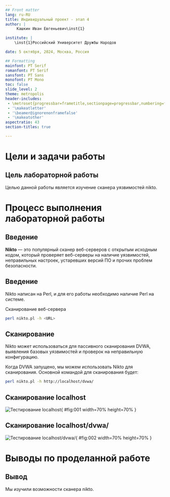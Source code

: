 ```yaml
---
## Front matter
lang: ru-RU
title: Индивидуальный проект - этап 4
author: |
	 Кашкин Иван Евгеньевич\inst{1}

institute: |
	\inst{1}Российский Университет Дружбы Народов

date: 5 октября, 2024, Москва, Россия

## Formatting
mainfont: PT Serif
romanfont: PT Serif
sansfont: PT Sans
monofont: PT Mono
toc: false
slide_level: 2
theme: metropolis
header-includes: 
 - \metroset{progressbar=frametitle,sectionpage=progressbar,numbering=fraction}
 - '\makeatletter'
 - '\beamer@ignorenonframefalse'
 - '\makeatother'
aspectratio: 43
section-titles: true

---
```


# Цели и задачи работы

## Цель лабораторной работы

Целью данной работы является изучение сканера уязвимостей nikto.

# Процесс выполнения лабораторной работы

## Введение

**Nikto** — это популярный сканер веб-серверов с открытым исходным кодом, который проверяет веб-серверы на наличие уязвимостей, неправильных настроек, устаревших версий ПО и прочих проблем безопасности.

## Введение

Nikto написан на Perl, и для его работы необходимо наличие Perl на системе.

Сканирование веб-сервера
```bash
perl nikto.pl -h <URL>
```

## Сканирование

Nikto может использоваться для пассивного сканирования DVWA, выявления базовых уязвимостей и проверок на неправильную конфигурацию.

Когда DVWA запущено, мы можем использовать Nikto для сканирования. Основной командой для сканирования будет:

```bash
perl nikto.pl -h http://localhost/dvwa/
```

## Сканирование localhost

![Тестирование localhost](image/01.png){ #fig:001 width=70% height=70% }

## Сканирование localhost/dvwa/

![Тестирование localhost/dvwa/](image/02.png){ #fig:002 width=70% height=70% }

# Выводы по проделанной работе

## Вывод

Мы изучили возможности сканера nikto.